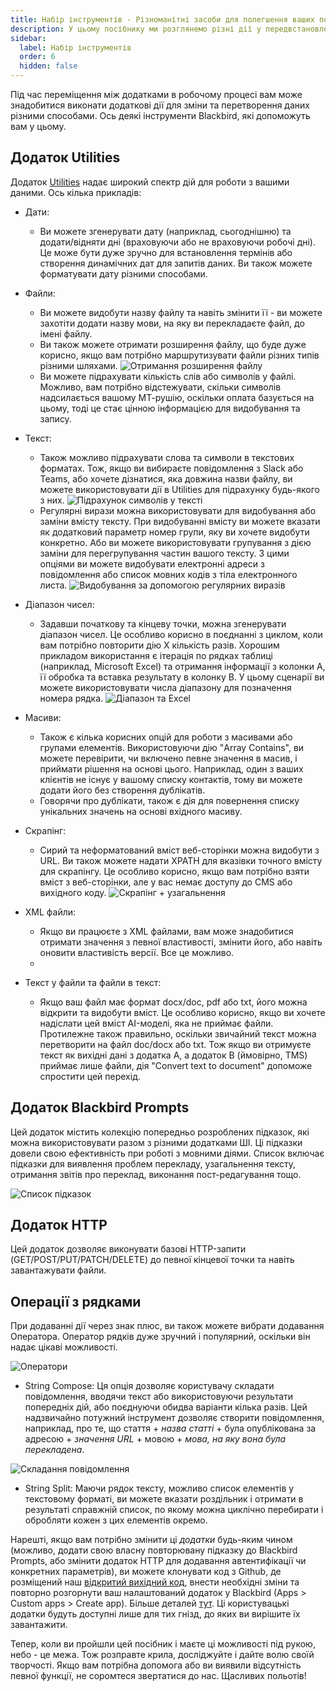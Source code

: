 ```yaml
---
title: Набір інструментів - Різноманітні засоби для полегшення ваших польотів
description: У цьому посібнику ми розглянемо різні дії у передвстановлених додатках Blackbird, які допоможуть з видобуванням або перетворенням даних, що часто необхідно для ваших робочих процесів.
sidebar:
  label: Набір інструментів
  order: 6
  hidden: false
---
```


Під час переміщення між додатками в робочому процесі вам може знадобитися виконати додаткові дії для зміни та перетворення даних різними способами. Ось деякі інструменти Blackbird, які допоможуть вам у цьому.

## Додаток Utilities

Додаток [Utilities](https://docs.blackbird.io/apps/utilities/) надає широкий спектр дій для роботи з вашими даними. Ось кілька прикладів:

- Дати: 
    - Ви можете згенерувати дату (наприклад, сьогоднішню) та додати/відняти дні (враховуючи або не враховуючи робочі дні). Це може бути дуже зручно для встановлення термінів або створення динамічних дат для запитів даних. Ви також можете форматувати дату різними способами.
- Файли: 
    - Ви можете видобути назву файлу та навіть змінити її - ви можете захотіти додати назву мови, на яку ви перекладаєте файл, до імені файлу. 
    - Ви також можете отримати розширення файлу, що буде дуже корисно, якщо вам потрібно маршрутизувати файли різних типів різними шляхами. 
    ![Отримання розширення файлу](~/assets/guides/toolbox/Toolbox_1.png)
    - Ви можете підрахувати кількість слів або символів у файлі. Можливо, вам потрібно відстежувати, скільки символів надсилається вашому МТ-рушію, оскільки оплата базується на цьому, тоді це стає цінною інформацією для видобування та запису. 
- Текст:
    - Також можливо підрахувати слова та символи в текстових форматах. Тож, якщо ви вибираєте повідомлення з Slack або Teams, або хочете дізнатися, яка довжина назви файлу, ви можете використовувати дії в Utilities для підрахунку будь-якого з них.
    ![Підрахунок символів у тексті](~/assets/guides/toolbox/Toolbox_2.png)
    - Регулярні вирази можна використовувати для видобування або заміни вмісту тексту. При видобуванні вмісту ви можете вказати як додатковий параметр номер групи, яку ви хочете видобути конкретно. Або ви можете використовувати групування з дією заміни для перегрупування частин вашого тексту. З цими опціями ви можете видобувати електронні адреси з повідомлення або список мовних кодів з тіла електронного листа. 
    ![Видобування за допомогою регулярних виразів](~/assets/guides/toolbox/Toolbox_3.png)
- Діапазон чисел:
    - Задавши початкову та кінцеву точки, можна згенерувати діапазон чисел. Це особливо корисно в поєднанні з циклом, коли вам потрібно повторити дію X кількість разів. Хорошим прикладом використання є ітерація по рядках таблиці (наприклад, Microsoft Excel) та отримання інформації з колонки А, її обробка та вставка результату в колонку В. У цьому сценарії ви можете використовувати числа діапазону для позначення номера рядка.
    ![Діапазон та Excel](~/assets/guides/toolbox/Toolbox_4.png)
- Масиви:
    - Також є кілька корисних опцій для роботи з масивами або групами елементів. Використовуючи дію "Array Contains", ви можете перевірити, чи включено певне значення в масив, і приймати рішення на основі цього. Наприклад, один з ваших клієнтів не існує у вашому списку контактів, тому ви можете додати його без створення дублікатів. 
    - Говорячи про дублікати, також є дія для повернення списку унікальних значень на основі вхідного масиву. 
- Скрапінг:
    - Сирий та неформатований вміст веб-сторінки можна видобути з URL. Ви також можете надати XPATH для вказівки точного вмісту для скрапінгу. Це особливо корисно, якщо вам потрібно взяти вміст з веб-сторінки, але у вас немає доступу до CMS або вихідного коду.
    ![Скрапінг + узагальнення](~/assets/guides/toolbox/Toolbox_5.png)

- XML файли:
    - Якщо ви працюєте з XML файлами, вам може знадобитися отримати значення з певної властивості, змінити його, або навіть оновити властивість версії. Все це можливо. 
    - 
- Текст у файли та файли в текст:
    - Якщо ваш файл має формат docx/doc, pdf або txt, його можна відкрити та видобути вміст. Це особливо корисно, якщо ви хочете надіслати цей вміст AI-моделі, яка не приймає файли. Протилежне також правильно, оскільки звичайний текст можна перетворити на файл doc/docx або txt. Тож якщо ви отримуєте текст як вихідні дані з додатка А, а додаток В (ймовірно, TMS) приймає лише файли, дія "Convert text to document" допоможе спростити цей перехід. 

## Додаток Blackbird Prompts

Цей додаток містить колекцію попередньо розроблених підказок, які можна використовувати разом з різними додатками ШІ. Ці підказки довели свою ефективність при роботі з мовними діями. Список включає підказки для виявлення проблем перекладу, узагальнення тексту, отримання звітів про переклад, виконання пост-редагування тощо. 

![Список підказок](~/assets/guides/toolbox/Toolbox_6.png)

## Додаток HTTP

Цей додаток дозволяє виконувати базові HTTP-запити (GET/POST/PUT/PATCH/DELETE) до певної кінцевої точки та навіть завантажувати файли. 

## Операції з рядками

При додаванні дії через знак плюс, ви також можете вибрати додавання Оператора. Оператор рядків дуже зручний і популярний, оскільки він надає цікаві можливості.

![Оператори](~/assets/guides/toolbox/Toolbox_7.png)

- String Compose: Ця опція дозволяє користувачу складати повідомлення, вводячи текст або використовуючи результати попередніх дій, або поєднуючи обидва варіанти кілька разів. Цей надзвичайно потужний інструмент дозволяє створити повідомлення, наприклад, про те, що стаття + _назва статті_ + була опублікована за адресою + _значення URL_ + мовою + _мова, на яку вона була перекладена_.

![Складання повідомлення](~/assets/guides/toolbox/Toolbox_8.png)

- String Split: Маючи рядок тексту, можливо список елементів у текстовому форматі, ви можете вказати роздільник і отримати в результаті справжній список, по якому можна циклічно перебирати і обробляти кожен з цих елементів окремо. 

Нарешті, якщо вам потрібно змінити ці _додатки_ будь-яким чином (можливо, додати свою власну повторювану підказку до Blackbird Prompts, або змінити додаток HTTP для додавання автентифікації чи конкретних параметрів), ви можете клонувати код з Github, де розміщений наш [відкритий вихідний код](https://github.com/orgs/bb-io/repositories), внести необхідні зміни та повторно розгорнути ваш налаштований додаток у Blackbird (Apps > Custom apps > Create app). Більше деталей [тут](https://docs.blackbird.io/sdk/deploying/#uploading). Ці користувацькі додатки будуть доступні лише для тих гнізд, до яких ви вирішите їх завантажити. 

Тепер, коли ви пройшли цей посібник і маєте ці можливості під рукою, небо - це межа. Тож розправте крила, досліджуйте і дайте волю своїй творчості. Якщо вам потрібна допомога або ви виявили відсутність певної функції, не соромтеся звертатися до нас. Щасливих польотів!